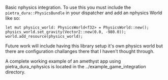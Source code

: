 Basic nphysics integration. To use this you must include the `pietra_dura::PhysicsBundle` in your dispatcher and add an nphysics World like so:

```
let mut physics_world: PhysicsWorld<f32> = PhysicsWorld::new();
physics_world.set_gravity(Vector2::new(0.0, -980.0));
world.add_resource(physics_world);
```

Future work will include having this library setup it's own physics world but there are configuration challanges there that I haven't thought through.

A complete working example of an amethyst app using pietra_dura_nphysics is located in the ../example_game_integration directory.
